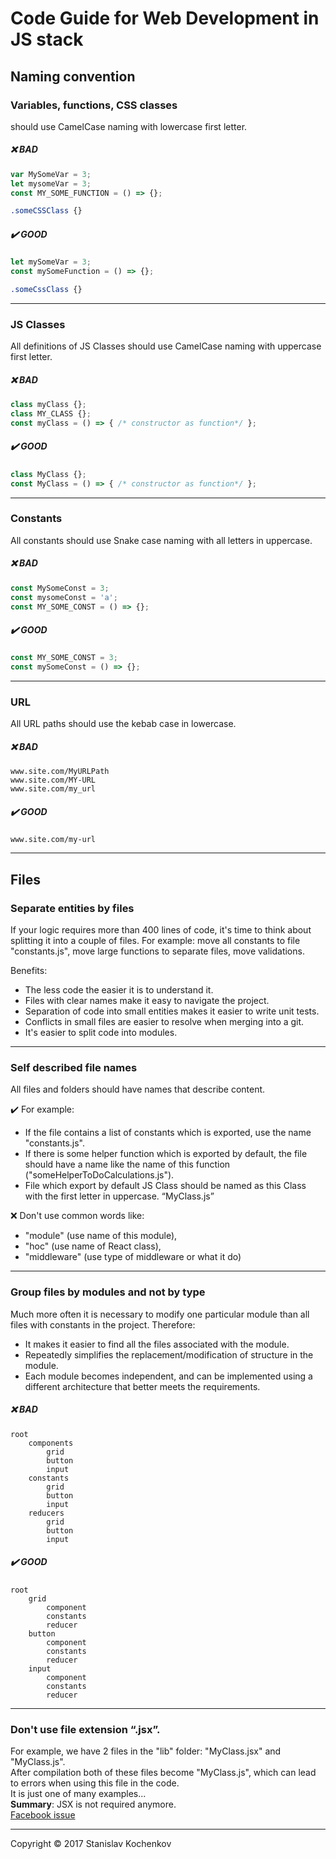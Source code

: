 # Code Guide for Web Development in JS stack


## Naming convention

### Variables, functions, CSS classes
should use CamelCase naming with lowercase first letter.
##### :x: BAD
```javascript
var MySomeVar = 3;
let mysomeVar = 3;
const MY_SOME_FUNCTION = () => {};
```
```css
.someCSSClass {}
```

##### :heavy_check_mark: GOOD 
```javascript
let mySomeVar = 3;
const mySomeFunction = () => {};
```
```css
.someCssClass {}
```

---

### JS Classes
All definitions of JS Classes should use CamelCase naming with uppercase first letter.
##### :x: BAD
```javascript
class myClass {};
class MY_CLASS {};
const myClass = () => { /* constructor as function*/ };
```

##### :heavy_check_mark: GOOD 
```javascript
class MyClass {};
const MyClass = () => { /* constructor as function*/ };
```

---

### Constants
All constants should use Snake case naming with all letters in uppercase.

##### :x: BAD
```javascript
const MySomeConst = 3;
const mysomeConst = 'a';
const MY_SOME_CONST = () => {};
```

##### :heavy_check_mark: GOOD 
```javascript
const MY_SOME_CONST = 3;
const mySomeConst = () => {};
```

---

### URL 
All URL paths should use the kebab case in lowercase.

##### :x: BAD
```
www.site.com/MyURLPath
www.site.com/MY-URL
www.site.com/my_url
```

##### :heavy_check_mark: GOOD 
```
www.site.com/my-url
```

---

## Files

### Separate entities by files
If your logic requires more than 400 lines of code, it's time to think about splitting it into a couple of files.
For example: move all constants to file "constants.js", move large functions to separate files, move validations.

Benefits:
- The less code the easier it is to understand it.
- Files with clear names make it easy to navigate the project.
- Separation of code into small entities makes it easier to write unit tests.
- Conflicts in small files are easier to resolve when merging into a git.
- It's easier to split code into modules.

---

### Self described file names
All files and folders should have names that describe content. 

:heavy_check_mark: For example:
- If the file contains a list of constants which is exported, use the name "constants.js".
- If there is some helper function which is exported by default, the file should have a name like the name of this function ("someHelperToDoCalculations.js").
- File which export by default JS Class should be named as this Class with the first letter in uppercase. “MyClass.js”

:x: Don't use common words like:
- "module" (use name of this module), 
- "hoc" (use name of React class), 
- "middleware" (use type of middleware or what it do)

---

### Group files by modules and not by type
Much more often it is necessary to modify one particular module than all files with constants in the project. Therefore:
- It makes it easier to find all the files associated with the module. 
- Repeatedly simplifies the replacement/modification of structure in the module.
- Each module becomes independent, and can be implemented using a different architecture that better meets the requirements.

##### :x: BAD
```
root
    components
        grid
        button
        input
    constants
        grid
        button
        input
    reducers
        grid
        button
        input
```

##### :heavy_check_mark: GOOD 
```
root
    grid
        component
        constants
        reducer
    button
        component
        constants
        reducer
    input
        component
        constants
        reducer
```

---

### Don't use file extension “.jsx”.
For example, we have 2 files in the "lib" folder: "MyClass.jsx" and "MyClass.js".<br>
After compilation both of these files become "MyClass.js", which can lead to errors when using this file in the code.<br>
It is just one of many examples...<br>
**Summary**: JSX is not required anymore.<br>
[Facebook issue](https://github.com/facebook/create-react-app/issues/87)

---


Copyright © 2017 Stanislav Kochenkov 



